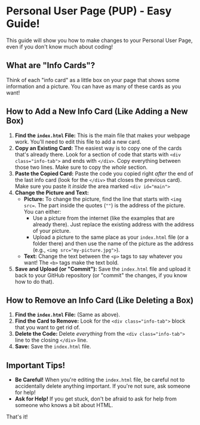 # Personal User Page (PUP) - Easy Guide!

This guide will show you how to make changes to your Personal User Page, even if you don't know much about coding!

## What are "Info Cards"?

Think of each "info card" as a little box on your page that shows some information and a picture. You can have as many of these cards as you want!

## How to Add a New Info Card (Like Adding a New Box)

1. **Find the `index.html` File:** This is the main file that makes your webpage work. You'll need to edit this file to add a new card.
2. **Copy an Existing Card:** The easiest way is to copy one of the cards that's already there. Look for a section of code that starts with `<div class="info-tab">` and ends with `</div>`. Copy everything between those two lines.  Make sure to copy the *whole* section.
3. **Paste the Copied Card:** Paste the code you copied right *after* the end of the last info card (look for the `</div>` that closes the previous card).  Make sure you paste it *inside* the area marked `<div id="main">`
4. **Change the Picture and Text:**
   * **Picture:** To change the picture, find the line that starts with `<img src=`. The part inside the quotes (`""`) is the address of the picture. You can either:
      * Use a picture from the internet (like the examples that are already there). Just replace the existing address with the address of your picture.
      * Upload a picture to the same place as your `index.html` file (or a folder there) and then use the name of the picture as the address (e.g., `<img src="my-picture.jpg">`).
   * **Text:** Change the text between the `<p>` tags to say whatever you want!  The `<b>` tags make the text bold.
5. **Save and Upload (or "Commit"):**  Save the `index.html` file and upload it back to your GitHub repository (or "commit" the changes, if you know how to do that).

## How to Remove an Info Card (Like Deleting a Box)

1. **Find the `index.html` File:** (Same as above).
2. **Find the Card to Remove:** Look for the `<div class="info-tab">` block that you want to get rid of.
3. **Delete the Code:** Delete *everything* from the `<div class="info-tab">` line to the closing `</div>` line.
4. **Save:** Save the `index.html` file.

## Important Tips!

*   **Be Careful!** When you're editing the `index.html` file, be careful not to accidentally delete anything important. If you're not sure, ask someone for help!
*   **Ask for Help!** If you get stuck, don't be afraid to ask for help from someone who knows a bit about HTML.

That's it!
